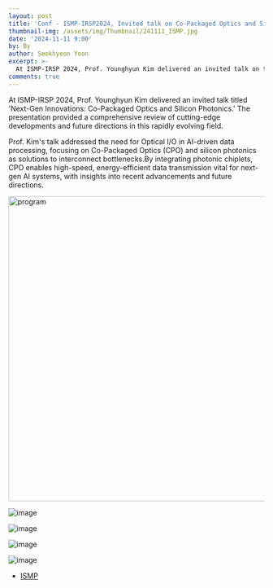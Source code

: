 ```yaml
---
layout: post
title: 'Conf - ISMP-IRSP2024, Invited talk on Co-Packaged Optics and Si Photonics'
thumbnail-img: /assets/img/Thumbnail/241111_ISMP.jpg
date: '2024-11-11 9:00'
by: By
author: Seokhyeon Yoon
excerpt: >-
  At ISMP-IRSP 2024, Prof. Younghyun Kim delivered an invited talk on the latest advancements in Co-Packaged Optics (CPO) and Silicon Photonics, highlighting their potential to solve data bottlenecks in next-gen systems. 
comments: true
---
```

At ISMP-IRSP 2024, Prof. Younghyun Kim delivered an invited talk titled 'Next-Gen Innovations: Co-Packaged Optics and Silicon Photonics.' The presentation provided a comprehensive review of cutting-edge developments and future directions in this rapidly evolving field.

Prof. Kim's talk addressed the need for Optical I/O in AI-driven data processing, focusing on Co-Packaged Optics (CPO) and silicon photonics as solutions to interconnect bottlenecks.By integrating photonic chiplets, CPO enables high-speed, energy-efficient data transmission vital for next-gen AI systems, with insights into recent advancements and future directions.

<!---
![image](https://github.com/user-attachments/assets/f75de771-15ac-4e06-ace7-64d318dae1ff)
--->
<img width="599" alt="program" src="https://github.com/user-attachments/assets/57106fa5-9b85-49cc-ab1e-29bd0408dc2b">

![image](https://github.com/user-attachments/assets/af23085d-9079-4f88-a41b-f0e5ed05147f)

![image](https://github.com/user-attachments/assets/a90be13a-a297-4ce0-9ed2-105fb112b4a8)

![image](https://github.com/user-attachments/assets/b634c8c1-5088-403d-b98d-e3d9803e871d)

![image](https://github.com/user-attachments/assets/f5d07ce0-69e9-4a59-aacc-3643f25e3acf)

  

- [ISMP](https://www.ismp.or.kr/html/?)
